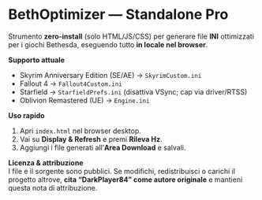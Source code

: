 # BethOptimizer — Standalone Pro

Strumento **zero‑install** (solo HTML/JS/CSS) per generare file **INI** ottimizzati per i giochi Bethesda, eseguendo tutto **in locale nel browser**.

**Supporto attuale**
- Skyrim Anniversary Edition (SE/AE) → `SkyrimCustom.ini`
- Fallout 4 → `Fallout4Custom.ini`
- Starfield → `StarfieldPrefs.ini` (disattiva VSync; cap via driver/RTSS)
- Oblivion Remastered (UE) → `Engine.ini`

**Uso rapido**
1. Apri `index.html` nel browser desktop.
2. Vai su **Display & Refresh** e premi **Rileva Hz**.
3. Aggiungi i file generati all’**Area Download** e salvali.

**Licenza & attribuzione**  
I file e il sorgente sono pubblici. Se modifichi, redistribuisci o carichi il progetto altrove, **cita “DarkPlayer84” come autore originale** e mantieni questa nota di attribuzione.
